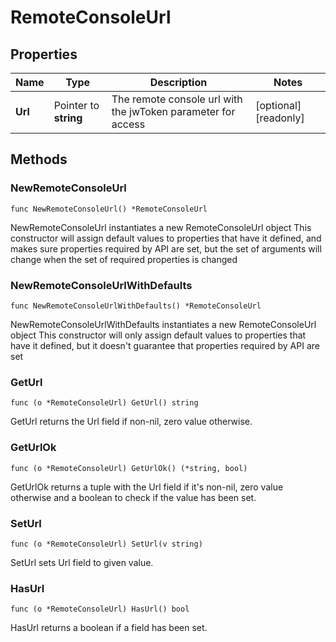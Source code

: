 # RemoteConsoleUrl

## Properties

|Name | Type | Description | Notes|
|------------ | ------------- | ------------- | -------------|
|**Url** | Pointer to **string** | The remote console url with the jwToken parameter for access | [optional] [readonly] |

## Methods

### NewRemoteConsoleUrl

`func NewRemoteConsoleUrl() *RemoteConsoleUrl`

NewRemoteConsoleUrl instantiates a new RemoteConsoleUrl object
This constructor will assign default values to properties that have it defined,
and makes sure properties required by API are set, but the set of arguments
will change when the set of required properties is changed

### NewRemoteConsoleUrlWithDefaults

`func NewRemoteConsoleUrlWithDefaults() *RemoteConsoleUrl`

NewRemoteConsoleUrlWithDefaults instantiates a new RemoteConsoleUrl object
This constructor will only assign default values to properties that have it defined,
but it doesn't guarantee that properties required by API are set

### GetUrl

`func (o *RemoteConsoleUrl) GetUrl() string`

GetUrl returns the Url field if non-nil, zero value otherwise.

### GetUrlOk

`func (o *RemoteConsoleUrl) GetUrlOk() (*string, bool)`

GetUrlOk returns a tuple with the Url field if it's non-nil, zero value otherwise
and a boolean to check if the value has been set.

### SetUrl

`func (o *RemoteConsoleUrl) SetUrl(v string)`

SetUrl sets Url field to given value.

### HasUrl

`func (o *RemoteConsoleUrl) HasUrl() bool`

HasUrl returns a boolean if a field has been set.


